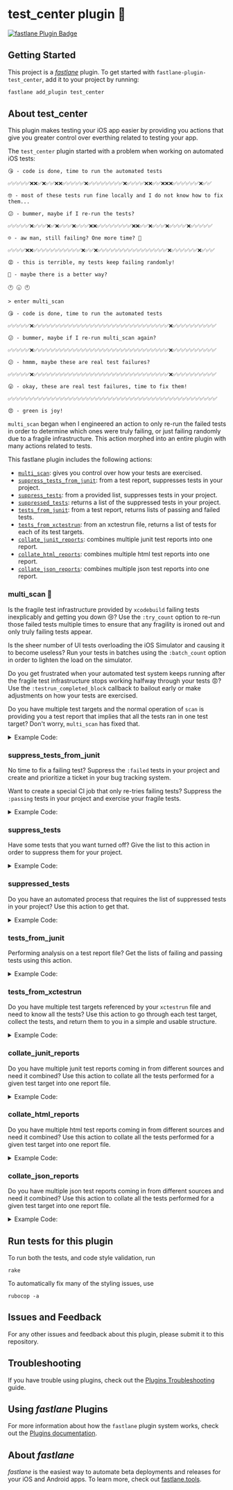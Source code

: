 # test_center plugin 🎯

[![fastlane Plugin Badge](https://rawcdn.githack.com/fastlane/fastlane/master/fastlane/assets/plugin-badge.svg)](https://rubygems.org/gems/fastlane-plugin-test_center)

## Getting Started

This project is a [_fastlane_](https://github.com/fastlane/fastlane) plugin. To get started with `fastlane-plugin-test_center`, add it to your project by running:

```bash
fastlane add_plugin test_center
```

## About test_center

This plugin makes testing your iOS app easier by providing you actions that give you greater control over everthing related to testing your app. 

The `test_center` plugin started with a problem when working on automated iOS tests:

```
😘 - code is done, time to run the automated tests

✅✅✅✅✅❌❌✅❌✅✅❌❌✅✅✅✅✅❌✅✅✅✅✅✅✅✅❌✅✅✅✅❌❌✅✅❌❌❌✅✅✅✅✅✅❌✅✅

🤓 - most of these tests run fine locally and I do not know how to fix them...

😕 - bummer, maybe if I re-run the tests?

✅✅✅✅✅❌✅✅✅❌✅❌✅✅✅❌✅✅✅❌❌✅✅✅✅✅✅✅✅❌❌✅✅❌✅✅✅❌✅✅✅✅❌✅✅✅✅✅

☹️ - aw man, still failing? One more time? 🤞

✅✅✅✅❌❌✅✅✅✅✅✅✅✅✅✅✅❌✅✅❌✅✅✅✅✅✅✅✅✅✅✅✅✅✅✅✅❌✅✅✅✅✅✅❌✅✅✅

😡 - this is terrible, my tests keep failing randomly!

🤔 - maybe there is a better way?

🕐 🕡 🕚

> enter multi_scan

😘 - code is done, time to run the automated tests

✅✅✅✅✅❌✅✅✅✅✅✅✅✅✅✅✅✅✅✅✅✅✅✅✅✅✅✅✅✅✅✅✅✅✅✅✅❌✅✅✅✅✅✅✅✅✅✅

😕 - bummer, maybe if I re-run multi_scan again?

✅✅✅✅✅❌✅✅✅✅✅✅✅✅✅✅✅✅✅✅✅✅✅✅✅✅✅✅✅✅✅✅✅✅✅✅✅❌✅✅✅✅✅✅✅✅✅✅

😕 - hmmm, maybe these are real test failures?

✅✅✅✅✅❌✅✅✅✅✅✅✅✅✅✅✅✅✅✅✅✅✅✅✅✅✅✅✅✅✅✅✅✅✅✅✅❌✅✅✅✅✅✅✅✅✅✅

😛 - okay, these are real test failures, time to fix them!

✅✅✅✅✅✅✅✅✅✅✅✅✅✅✅✅✅✅✅✅✅✅✅✅✅✅✅✅✅✅✅✅✅✅✅✅✅✅✅✅✅✅✅✅✅✅✅✅

😍 - green is joy!
```

`multi_scan` began when I engineered an action to only re-run the failed tests in order to determine which ones were truly failing, or just failing randomly due to a fragile infrastructure. This action morphed into an entire plugin with many actions related to tests.

This fastlane plugin includes the following actions:
- [`multi_scan`](#multi_scan): gives you control over how your tests are exercised.
- [`suppress_tests_from_junit`](#suppress_tests_from_junit): from a test report, suppresses tests in your project.
- [`suppress_tests`](#suppress_tests): from a provided list, suppresses tests in your project.
- [`suppressed_tests`](#suppressed_tests): returns a list of the suppressed tests in your project.
- [`tests_from_junit`](#tests_from_junit): from a test report, returns lists of passing and failed tests.
- [`tests_from_xctestrun`](#tests_from_xctestrun): from an xctestrun file, returns a list of tests for each of its test targets.
- [`collate_junit_reports`](#collate_junit_reports): combines multiple junit test reports into one report.
- [`collate_html_reports`](#collate_html_reports): combines multiple html test reports into one report.
- [`collate_json_reports`](#collate_json_reports): combines multiple json test reports into one report.

### multi_scan 🎉

Is the fragile test infrastructure provided by `xcodebuild` failing tests inexplicably and getting you down 😢? Use the `:try_count` option to re-run those failed tests multiple times to ensure that any fragility is ironed out and only truly failing tests appear.

Is the sheer number of UI tests overloading the iOS Simulator and causing it to become useless? Run your tests in batches using the `:batch_count` option in order to lighten the load on the simulator.

Do you get frustrated when your automated test system keeps running after the fragile test infrastructure stops working halfway through your tests 😡? Use the `:testrun_completed_block` callback to bailout early or make adjustments on how your tests are exercised.

Do you have multiple test targets and the normal operation of `scan` is providing you a test report that implies that all the tests ran in one test target? Don't worry, `multi_scan` has fixed that.

<details>
    <summary>Example Code:</summary>
<!-- multi_scan examples: begin -->

```ruby

UI.important(
  'example: ' \
  'run tests for a scheme that has two test targets, re-trying up to 2 times if ' \
  'tests fail. Turn off the default behavior of failing the build if, at the ' \
  'end of the action, there were 1 or more failing tests.'
)
summary = multi_scan(
  project: File.absolute_path('../AtomicBoy/AtomicBoy.xcodeproj'),
  scheme: 'AtomicBoy',
  try_count: 3,
  fail_build: false,
  output_files: 'report.html',
  output_types: 'html'
)
UI.success("multi_scan passed? #{summary[:result]}")

```

```ruby

UI.important(
  'example: ' \
  'run tests for a scheme that has two test targets, re-trying up to 2 times if ' \
  'tests fail. Make sure that the default behavior of failing the build works.'
)
begin
  multi_scan(
    project: File.absolute_path('../AtomicBoy/AtomicBoy.xcodeproj'),
    scheme: 'AtomicBoy',
    try_count: 2
  )
rescue FastlaneCore::Interface::FastlaneTestFailure => e
  UI.success("failed successfully with #{e.message}")
else
  raise 'This should have failed'
end

```

```ruby

UI.important(
  'example: ' \
  'split the tests into 2 batches and run each batch of tests up to 3 ' \
  'times if tests fail. Do not fail the build.'
)
multi_scan(
  project: File.absolute_path('../AtomicBoy/AtomicBoy.xcodeproj'),
  scheme: 'AtomicBoy',
  try_count: 3,
  batch_count: 2,
  fail_build: false
)

```

```ruby

UI.important(
  'example: ' \
  'split the tests into 2 batches and run each batch of tests up to 3 ' \
  'times if tests fail. Abort the testing early if there are too many ' \
  'failing tests by passing in a :testrun_completed_block that is called ' \
  'by :multi_scan after each run of tests.'
)
test_run_block = lambda do |testrun_info|
  failed_test_count = testrun_info[:failed].size
  passed_test_count = testrun_info[:passing].size
  try_attempt = testrun_info[:try_count]
  batch = testrun_info[:batch]

  if passed_test_count > 0 && failed_test_count > passed_test_count / 2
    UI.abort_with_message!("Too many tests are failing")
  end
  UI.message("\ὠA everything is fine, let's continue try #{try_attempt + 1} for batch #{batch}")
end

multi_scan(
  project: File.absolute_path('../AtomicBoy/AtomicBoy.xcodeproj'),
  scheme: 'AtomicBoy',
  try_count: 3,
  batch_count: 2,
  fail_build: false,
  testrun_completed_block: test_run_block
)

```

```ruby

UI.important(
  'example: ' \
  'use the :workspace parameter instead of the :project parameter to find, ' \
  'build, and test the iOS app.'
)
 multi_scan(
  workspace: File.absolute_path('../AtomicBoy/AtomicBoy.xcworkspace'),
  scheme: 'AtomicBoy',
  try_count: 3
)

```

```ruby

UI.important(
  'example: ' \
  'use the :workspace parameter instead of the :project parameter to find, ' \
  'build, and test the iOS app. Use the :skip_build parameter to not rebuild.'
)
multi_scan(
  workspace: File.absolute_path('../AtomicBoy/AtomicBoy.xcworkspace'),
  scheme: 'AtomicBoy',
  skip_build: true,
  clean: true,
  try_count: 3,
  result_bundle: true,
  fail_build: false
)

```

```ruby

UI.important(
  'example: ' \
  'multi_scan also works with just one test target in the Scheme.'
)
multi_scan(
  project: File.absolute_path('../AtomicBoy/AtomicBoy.xcodeproj'),
  scheme: 'Professor',
  try_count: 3,
  custom_report_file_name: 'atomic_report.xml',
  output_types: 'junit,html',
  fail_build: false
)

```

```ruby

UI.important(
  'example: ' \
  'multi_scan also can also run just the tests passed in the ' \
  ':only_testing option.'
)
multi_scan(
  workspace: File.absolute_path('../AtomicBoy/AtomicBoy.xcworkspace'),
  scheme: 'AtomicBoy',
  try_count: 3,
  only_testing: ['AtomicBoyTests'],
  fail_build: false
)

```

```ruby

UI.important(
  'example: ' \
  'multi_scan also works with json.'
)
multi_scan(
  workspace: File.absolute_path('../AtomicBoy/AtomicBoy.xcworkspace'),
  scheme: 'AtomicBoy',
  try_count: 3,
  output_types: 'json',
  output_files: 'report.json',
  fail_build: false
)

```
<!-- multi_scan examples: end -->
</details>

### suppress_tests_from_junit

No time to fix a failing test? Suppress the `:failed` tests in your project and create and prioritize a ticket in your bug tracking system. 

Want to create a special CI job that only re-tries failing tests? Suppress the `:passing` tests in your project and exercise your fragile tests.

<details>
    <summary>Example Code:</summary>
<!-- suppress_tests_from_junit examples: begin -->

```ruby

UI.important(
  'example: ' \
  'suppress the tests that failed in the junit report for _all_ Schemes'
)
suppress_tests_from_junit(
  xcodeproj: 'AtomicBoy/AtomicBoy.xcodeproj',
  junit: './spec/fixtures/junit.xml',
  suppress_type: :failed
)
UI.message(
  "Suppressed tests for project: #{suppressed_tests(xcodeproj: 'AtomicBoy/AtomicBoy.xcodeproj')}"
)

```

```ruby

UI.important(
  'example: ' \
  'suppress the tests that failed in the junit report for _one_ Scheme'
)
suppress_tests_from_junit(
  xcodeproj: 'AtomicBoy/AtomicBoy.xcodeproj',
  junit: './spec/fixtures/junit.xml',
  scheme: 'Professor',
  suppress_type: :failed
)
UI.message(
  "Suppressed tests for the 'Professor' scheme: #{suppressed_tests(xcodeproj: 'AtomicBoy/AtomicBoy.xcodeproj')}"
)

```
<!-- suppress_tests_from_junit examples: end -->
</details>

### suppress_tests

Have some tests that you want turned off? Give the list to this action in order to suppress them for your project.

<details>
    <summary>Example Code:</summary>
<!-- suppress_tests examples: begin -->

```ruby

UI.important(
  'example: ' \
  'suppress some tests in all Schemes for a Project'
)
suppress_tests(
  xcodeproj: 'AtomicBoy/AtomicBoy.xcodeproj',
  tests: [
    'AtomicBoyUITests/HappyNapperTests/testBeepingNonExistentFriendDisplaysError',
    'AtomicBoyUITests/GrumpyWorkerTests'
  ]
)

```

```ruby

UI.important(
  'example: ' \
  'suppress some tests in one Scheme for a Project'
)
suppress_tests(
  xcodeproj: 'AtomicBoy/AtomicBoy.xcodeproj',
  tests: [
    'AtomicBoyUITests/HappyNapperTests/testBeepingNonExistentFriendDisplaysError',
    'AtomicBoyUITests/GrumpyWorkerTests'
  ],
  scheme: 'Professor'
)

```

```ruby

UI.important(
  'example: ' \
  'suppress some tests in one Scheme from a workspace'
)
suppress_tests(
  workspace: 'AtomicBoy/AtomicBoy.xcworkspace',
  tests: [
    'AtomicBoyUITests/HappyNapperTests/testBeepingNonExistentFriendDisplaysError',
    'AtomicBoyUITests/GrumpyWorkerTests'
  ],
  scheme: 'Professor'
)

```
<!-- suppress_tests examples: end -->
</details>

### suppressed_tests

Do you have an automated process that requires the list of suppressed tests in your project? Use this action to get that.

<details>
    <summary>Example Code:</summary>
<!-- suppressed_tests examples: begin -->

```ruby

UI.important(
  'example: ' \
  'get the tests that are suppressed in a Scheme in the Project'
)
tests = suppressed_tests(
  xcodeproj: 'AtomicBoy/AtomicBoy.xcodeproj',
  scheme: 'AtomicBoy'
)
UI.message("Suppressed tests for scheme: #{tests}")

```

```ruby

UI.important(
  'example: ' \
  'get the tests that are suppressed in all Schemes in the Project'
)
UI.message(
  "Suppressed tests for project: #{suppressed_tests(xcodeproj: 'AtomicBoy/AtomicBoy.xcodeproj')}"
)

```

```ruby

UI.important(
  'example: ' \
  'get the tests that are suppressed in all Schemes in a workspace'
)
tests = suppressed_tests(
  workspace: File.absolute_path('../AtomicBoy/AtomicBoy.xcworkspace'),
  scheme: 'Professor'
)
UI.message("tests: #{tests}")

```
<!-- suppressed_tests examples: end -->
</details>

### tests_from_junit

Performing analysis on a test report file? Get the lists of failing and passing tests using this action.

<details>
    <summary>Example Code:</summary>
<!-- tests_from_junit examples: begin -->

```ruby

UI.important(
  'example: ' \
  'get the failed and passing tests from the junit test report file'
)
result = tests_from_junit(junit: './spec/fixtures/junit.xml')
UI.message("Passing tests: #{result[:passing]}")
UI.message("Failed tests: #{result[:failed]}")

```
<!-- tests_from_junit examples: end -->
</details>

### tests_from_xctestrun

Do you have multiple test targets referenced by your `xctestrun` file and need to know all the tests? Use this action to go through each test target, collect the tests, and return them to you in a simple and usable structure.

<details>
    <summary>Example Code:</summary>
<!-- tests_from_xctestrun examples: begin -->

```ruby

require 'fastlane/actions/scan'

UI.important(
  'example: ' \
  'get list of tests that are referenced from an xctestrun file'
)
# build the tests so that we have a xctestrun file to parse
scan(
  build_for_testing: true,
  workspace: File.absolute_path('../AtomicBoy/AtomicBoy.xcworkspace'),
  scheme: 'AtomicBoy'
)

# find the xctestrun file
derived_data_path = Scan.config[:derived_data_path]
xctestrun_file = Dir.glob("#{derived_data_path}/Build/Products/*.xctestrun").first

# get the tests from the xctestrun file
tests = tests_from_xctestrun(xctestrun: xctestrun_file)
UI.header('xctestrun file contains the following tests')
tests.values.flatten.each { |test_identifier| puts test_identifier }

```
<!-- tests_from_xctestrun examples: end -->
</details>

### collate_junit_reports

Do you have multiple junit test reports coming in from different sources and need it combined? Use this action to collate all the tests performed for a given test target into one report file.

<details>
    <summary>Example Code:</summary>
<!-- collate_junit_reports examples: begin -->

```ruby

UI.important(
  'example: ' \
  'collate the xml reports to a temporary file "result.xml"'
)
reports = Dir['../spec/fixtures/*.xml'].map { |relpath| File.absolute_path(relpath) }
collate_junit_reports(
  reports: reports,
  collated_report: File.join(Dir.mktmpdir, 'result.xml')
)

```
<!-- collate_junit_reports examples: end -->
</details>

### collate_html_reports

Do you have multiple html test reports coming in from different sources and need it combined? Use this action to collate all the tests performed for a given test target into one report file.

<details>
    <summary>Example Code:</summary>
<!-- collate_html_reports examples: begin -->

```ruby

UI.important(
  'example: ' \
  'collate the html reports to a temporary file "result.html"'
)
reports = Dir['../spec/fixtures/*.html'].map { |relpath| File.absolute_path(relpath) }
collate_html_reports(
  reports: reports,
  collated_report: File.join(Dir.mktmpdir, 'result.html')
)

```
<!-- collate_html_reports examples: end -->
</details>

### collate_json_reports

Do you have multiple json test reports coming in from different sources and need it combined? Use this action to collate all the tests performed for a given test target into one report file.

<details>
    <summary>Example Code:</summary>
<!-- collate_json_reports examples: begin -->

```ruby

UI.important(
  'example: ' \
  'collate the json reports to a temporary file "result.json"'
)
reports = Dir['../spec/fixtures/report*.json'].map { |relpath| File.absolute_path(relpath) }
collate_json_reports(
  reports: reports,
  collated_report: File.join(Dir.mktmpdir, 'result.json')
)

```
<!-- collate_json_reports examples: end -->
</details>

## Run tests for this plugin

To run both the tests, and code style validation, run

```
rake
```

To automatically fix many of the styling issues, use
```
rubocop -a
```

## Issues and Feedback

For any other issues and feedback about this plugin, please submit it to this repository.

## Troubleshooting

If you have trouble using plugins, check out the [Plugins Troubleshooting](https://docs.fastlane.tools/plugins/plugins-troubleshooting/) guide.

## Using _fastlane_ Plugins

For more information about how the `fastlane` plugin system works, check out the [Plugins documentation](https://docs.fastlane.tools/plugins/create-plugin/).

## About _fastlane_

_fastlane_ is the easiest way to automate beta deployments and releases for your iOS and Android apps. To learn more, check out [fastlane.tools](https://fastlane.tools).
